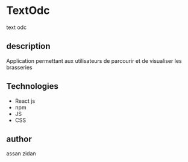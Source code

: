 # TextOdc 
text odc

## description 
Application permettant aux utilisateurs de parcourir et de visualiser les brasseries

## Technologies
- React js
- npm 
- JS
- CSS

## author 
assan zidan 

## 